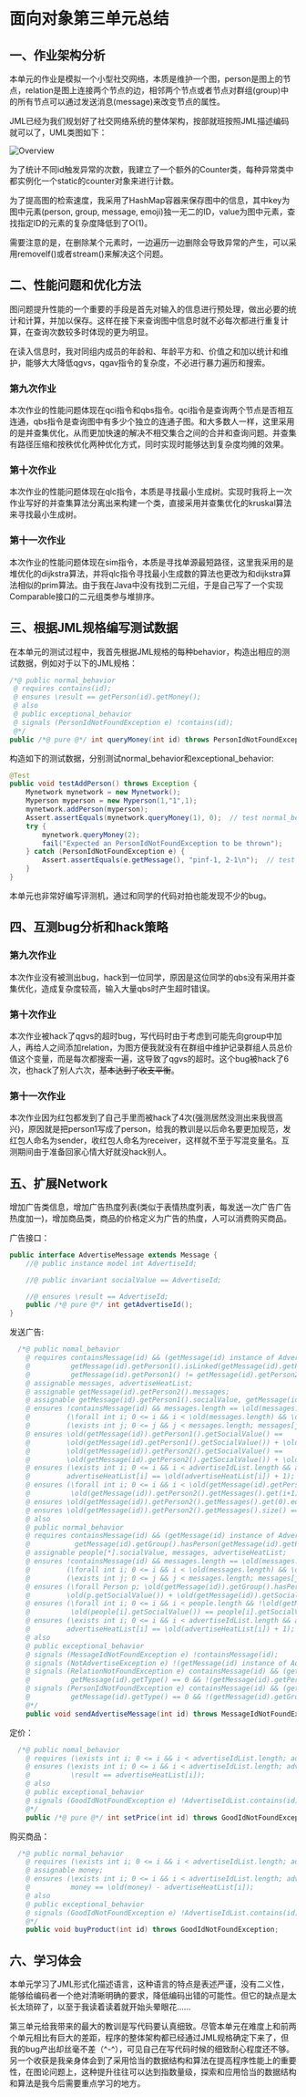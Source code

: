 # 面向对象第三单元总结



## 一、作业架构分析

​	本单元的作业是模拟一个小型社交网络，本质是维护一个图，person是图上的节点，relation是图上连接两个节点的边，相邻两个节点或者节点对群组(group)中的所有节点可以通过发送消息(message)来改变节点的属性。

​	JML已经为我们规划好了社交网络系统的整体架构，按部就班按照JML描述编码就可以了，UML类图如下：

![Overview](C:\Users\ylhappy\Desktop\1-OO\P3\hw11\Uml\Overview.jpg)

​	为了统计不同id触发异常的次数，我建立了一个额外的Counter类，每种异常类中都实例化一个static的counter对象来进行计数。

​	为了提高图的检索速度，我采用了HashMap容器来保存图中的信息，其中key为图中元素(person, group, message, emoji)独一无二的ID，value为图中元素，查找指定ID的元素的复杂度降低到了O(1)。

​	需要注意的是，在删除某个元素时，一边遍历一边删除会导致异常的产生，可以采用removeIf()或者stream()来解决这个问题。

## 二、性能问题和优化方法

​	图问题提升性能的一个重要的手段是首先对输入的信息进行预处理，做出必要的统计和计算，并加以保存。这样在接下来查询图中信息时就不必每次都进行重复计算，在查询次数较多时体现的更为明显。

​	在读入信息时，我对同组内成员的年龄和、年龄平方和、价值之和加以统计和维护，能够大大降低qgvs，qgav指令的复杂度，不必进行暴力遍历和搜索。

### 第九次作业

​	本次作业的性能问题体现在qci指令和qbs指令。qci指令是查询两个节点是否相互连通，qbs指令是查询图中有多少个独立的连通子图。和大多数人一样，这里采用的是并查集优化，从而更加快速的解决不相交集合之间的合并和查询问题。并查集有路径压缩和按秩优化两种优化方式，同时实现时能够达到复杂度均摊的效果。

### 第十次作业

​	本次作业的性能问题体现在qlc指令，本质是寻找最小生成树。实现时我将上一次作业写好的并查集算法分离出来构建一个类，直接采用并查集优化的kruskal算法来寻找最小生成树。

### 第十一次作业

​	本次作业的性能问题体现在sim指令，本质是寻找单源最短路径，这里我采用的是堆优化的dijkstra算法，并将qlc指令寻找最小生成数的算法也更改为和dijkstra算法相似的prim算法。由于我在Java中没有找到二元组，于是自己写了一个实现Comparable接口的二元组类参与堆排序。

## 三、根据JML规格编写测试数据

​	在本单元的测试过程中，我首先根据JML规格的每种behavior，构造出相应的测试数据，例如对于以下的JML规格：

```java
/*@ public normal_behavior
 @ requires contains(id);
 @ ensures \result == getPerson(id).getMoney();
 @ also
 @ public exceptional_behavior
 @ signals (PersonIdNotFoundException e) !contains(id);
 @*/
public /*@ pure @*/ int queryMoney(int id) throws PersonIdNotFoundException;
```

​	构造如下的测试数据，分别测试normal_behavior和exceptional_behavior:

```java
@Test
public void testAddPerson() throws Exception {
    Mynetwork mynetwork = new Mynetwork();
    Myperson myperson = new Myperson(1,"1",1);
    mynetwork.addPerson(myperson);
    Assert.assertEquals(mynetwork.queryMoney(1), 0);  // test normal_behavior
    try {
        mynetwork.queryMoney(2);
        fail("Expected an PersonIdNotFoundException to be thrown");
    } catch (PersonIdNotFoundException e) {
        Assert.assertEquals(e.getMessage(), "pinf-1, 2-1\n");  // test exceptional_behavior
    }  
}
```

​	本单元也非常好编写评测机，通过和同学的代码对拍也能发现不少的bug。

## 四、互测bug分析和hack策略

### 第九次作业

​	本次作业没有被测出bug，hack到一位同学，原因是这位同学的qbs没有采用并查集优化，造成复杂度较高，输入大量qbs时产生超时错误。

### 第十次作业

​	本次作业被hack了qgvs的超时bug，写代码时由于考虑到可能先向group中加人，再给人之间添加relation，为图方便我就没有在群组中维护记录群组人员总价值这个变量，而是每次都搜索一遍，这导致了qgvs的超时。这个bug被hack了6次，也hack了别人六次，~~基本达到了收支平衡~~。

### 第十一次作业

​	本次作业因为红包都发到了自己手里而被hack了4次(强测居然没测出来我很高兴)，原因就是把person1写成了person，给我的教训是以后命名要更加规范，发红包人命名为sender，收红包人命名为receiver，这样就不至于写混变量名。互测期间由于准备回家心情大好就没hack别人。

## 五、扩展Network

增加广告类信息，增加广告热度列表(类似于表情热度列表，每发送一次广告广告热度加一)，增加商品类，商品的价格定义为广告的热度，人可以消费购买商品。

广告接口：

```java
public interface AdvertiseMessage extends Message {
    //@ public instance model int AdvertiseId;

    //@ public invariant socialValue == AdvertiseId;

    //@ ensures \result == AdvertiseId;
    public /*@ pure @*/ int getAdvertiseId();
}

```



发送广告:

```java
  /*@ public nomal_behavior
    @ requires containsMessage(id) && (getMessage(id) instance of AdvertiseMessage) && getMessage(id).getType() == 0 &&
    @          getMessage(id).getPerson1().isLinked(getMessage(id).getPerson2()) &&
    @          getMessage(id).getPerson1() != getMessage(id).getPerson2();
    @ assignable messages, advertiseHeatList;
    @ assignable getMessage(id).getPerson2().messages;
    @ assignable getMessage(id).getPerson1().socialValue, getMessage(id).getPerson2().socialValue;
    @ ensures !containsMessage(id) && messages.length == \old(messages.length) - 1 &&
    @         (\forall int i; 0 <= i && i < \old(messages.length) && \old(messages[i].getId()) != id;
    @         (\exists int j; 0 <= j && j < messages.length; messages[j].equals(\old(messages[i]))));
    @ ensures \old(getMessage(id)).getPerson1().getSocialValue() ==
    @         \old(getMessage(id).getPerson1().getSocialValue()) + \old(getMessage(id)).getSocialValue() &&
    @         \old(getMessage(id)).getPerson2().getSocialValue() ==
    @         \old(getMessage(id).getPerson2().getSocialValue()) + \old(getMessage(id)).getSocialValue();
    @ ensures (\exists int i; 0 <= i && i < advertiseIdList.length && advertiseIdList[i] == ((AdvertiseMessage)\old(getMessage(id))).getAdvertiseId();
    @         advertiseHeatList[i] == \old(advertiseHeatList[i]) + 1);
    @ ensures (\forall int i; 0 <= i && i < \old(getMessage(id).getPerson2().getMessages().size());
    @          \old(getMessage(id)).getPerson2().getMessages().get(i+1) == \old(getMessage(id).getPerson2().getMessages().get(i)));
    @ ensures \old(getMessage(id)).getPerson2().getMessages().get(0).equals(\old(getMessage(id)));
    @ ensures \old(getMessage(id)).getPerson2().getMessages().size() == \old(getMessage(id).getPerson2().getMessages().size()) + 1;
    @ also
    @ public normal_behavior
    @ requires containsMessage(id) && (getMessage(id) instance of AdvertiseMessage) && getMessage(id).getType() == 1 &&
    @           getMessage(id).getGroup().hasPerson(getMessage(id).getPerson1());
    @ assignable people[*].socialValue, messages, advertiseHeatList;
    @ ensures !containsMessage(id) && messages.length == \old(messages.length) - 1 &&
    @         (\forall int i; 0 <= i && i < \old(messages.length) && \old(messages[i].getId()) != id;
    @         (\exists int j; 0 <= j && j < messages.length; messages[j].equals(\old(messages[i]))));
    @ ensures (\forall Person p; \old(getMessage(id)).getGroup().hasPerson(p); p.getSocialValue() ==
    @         \old(p.getSocialValue()) + \old(getMessage(id)).getSocialValue());
    @ ensures (\forall int i; 0 <= i && i < people.length && !\old(getMessage(id)).getGroup().hasPerson(people[i]);
    @          \old(people[i].getSocialValue()) == people[i].getSocialValue());
    @ ensures (\exists int i; 0 <= i && i < advertiseIdList.length && advertiseIdList[i] == ((AdvertiseMessage)\old(getMessage(id))).getAdvertiseId();
    @         advertiseHeatList[i] == \old(advertiseHeatList[i]) + 1);
    @ also
    @ public exceptional_behavior
    @ signals (MessageIdNotFoundException e) !containsMessage(id);
    @ signals (NotAdvertiseException e) !(getMessage(id) instance of AdvertiseMessage);
    @ signals (RelationNotFoundException e) containsMessage(id) && (getMessage(id) instance of AdvertiseMessage) &&
    @          getMessage(id).getType() == 0 && !(getMessage(id).getPerson1().isLinked(getMessage(id).getPerson2()));
    @ signals (PersonIdNotFoundException e) containsMessage(id) && (getMessage(id) instance of AdvertiseMessage) &&
    @          getMessage(id).getType() == 0 && !(getMessage(id).getGroup().hasPerson(getMessage(id).getPerson1()));
    @*/
    public void sendAdvertiseMessage(int id) throws MessageIdNotFoundException, NotAdvertiseException, RelationNotFoundException, PersonIdNotFoundException;
```



定价：

```java
  /*@ public nomal_behavior
    @ requires (\exists int i; 0 <= i && i < advertiseIdList.length; advertiseIdList[i] == id);
    @ ensures (\exists int i; 0 <= i && i < advertiseIdList.length; advertiseIdList[i] == id &&
    @          \result == advertiseHeatList[i]);
    @ also
    @ public exceptional_behavior
    @ signals (GoodIdNotFoundException e) !AdvertiseIdList.contains(id);
    @*/
    public /*@ pure @*/ int setPrice(int id) throws GoodIdNotFoundException;
```



购买商品：

```java
  /*@ public normal_behavior
    @ requires (\exists int i; 0 <= i && i < advertiseIdList.length; advertiseIdList[i] == id);
    @ assignable money;
    @ ensures (\exists int i; 0 <= i && i < advertiseIdList.length; advertiseIdList[i] == id &&
    @          money == \old(money) - advertiseHeatList[i]);
    @ also
    @ public exceptional_behavior
    @ signals (GoodIdNotFoundException e) !AdvertiseIdList.contains(id);
    @*/
    public void buyProduct(int id) throws GoodIdNotFoundException;
```





## 六、学习体会

​	本单元学习了JML形式化描述语言，这种语言的特点是表述严谨，没有二义性，能够给编码者一个绝对清晰明确的要求，降低编码出错的可能性。但它的缺点是太长太琐碎了，以至于我读着读着就开始头晕眼花……

​	第三单元给我带来的最大的教训是写代码要认真细致。尽管本单元在难度上和前两个单元相比有巨大的差距，程序的整体架构都已经通过JML规格确定下来了，但我的bug产出却丝毫不差（^-^），可见自己在写代码时候的细致耐心程度还不够。另一个收获是我亲身体会到了采用恰当的数据结构和算法在提高程序性能上的重要性，在图论问题上，这种提升往往可以达到指数量级，探索和应用恰当的数据结构和算法是我今后需要重点学习的地方。
